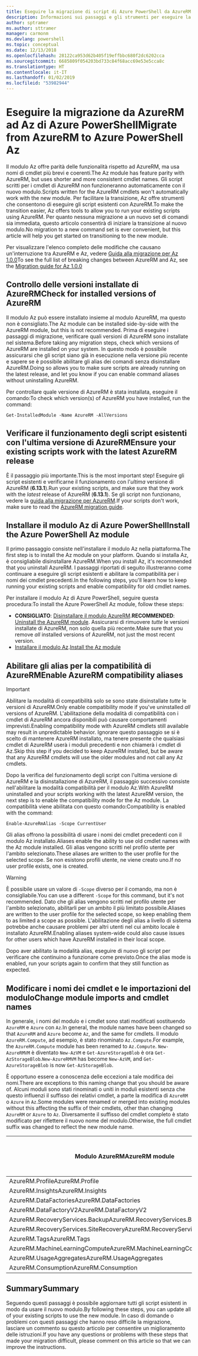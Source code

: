 ```yaml
---
title: Eseguire la migrazione di script di Azure PowerShell da AzureRM ad Az
description: Informazioni sui passaggi e gli strumenti per eseguire la migrazione di script dal modulo AzureRM al nuovo modulo Az.
author: sptramer
ms.author: sttramer
manager: carmonm
ms.devlang: powershell
ms.topic: conceptual
ms.date: 12/13/2018
ms.openlocfilehash: 28122ca953d62b405f19effbbc680f2dc6202cca
ms.sourcegitcommit: 6685809f054203bd733c84f68acc69e53e5cca8c
ms.translationtype: HT
ms.contentlocale: it-IT
ms.lasthandoff: 01/02/2019
ms.locfileid: "53982944"
---
```

# <a name="migrate-from-azurerm-to-azure-powershell-az"></a><span data-ttu-id="1c965-103">Eseguire la migrazione da AzureRM ad Az di Azure PowerShell</span><span class="sxs-lookup"><span data-stu-id="1c965-103">Migrate from AzureRM to Azure PowerShell Az</span></span>

<span data-ttu-id="1c965-104">Il modulo Az offre parità delle funzionalità rispetto ad AzureRM, ma usa nomi di cmdlet più brevi e coerenti.</span><span class="sxs-lookup"><span data-stu-id="1c965-104">The Az module has feature parity with AzureRM, but uses shorter and more consistent cmdlet names.</span></span>
<span data-ttu-id="1c965-105">Gli script scritti per i cmdlet di AzureRM non funzioneranno automaticamente con il nuovo modulo.</span><span class="sxs-lookup"><span data-stu-id="1c965-105">Scripts written for the AzureRM cmdlets won't automatically work with the new module.</span></span> <span data-ttu-id="1c965-106">Per facilitare la transizione, Az offre strumenti che consentono di eseguire gli script esistenti con AzureRM.</span><span class="sxs-lookup"><span data-stu-id="1c965-106">To make the transition easier, Az offers tools to allow you to run your existing scripts using AzureRM.</span></span> <span data-ttu-id="1c965-107">Per quanto nessuna migrazione a un nuovo set di comandi sia immediata, questo articolo consentirà di iniziare la transizione al nuovo modulo.</span><span class="sxs-lookup"><span data-stu-id="1c965-107">No migration to a new command set is ever convenient, but this article will help you get started on transitioning to the new module.</span></span>

<span data-ttu-id="1c965-108">Per visualizzare l'elenco completo delle modifiche che causano un'interruzione tra AzureRM e Az, vedere [Guida alla migrazione per Az 1.0.0](migrate-az-1.0.0.md)</span><span class="sxs-lookup"><span data-stu-id="1c965-108">To see the full list of breaking changes between AzureRM and Az, see the [Migration guide for Az 1.0.0](migrate-az-1.0.0.md)</span></span>

## <a name="check-for-installed-versions-of-azurerm"></a><span data-ttu-id="1c965-109">Controllo delle versioni installate di AzureRM</span><span class="sxs-lookup"><span data-stu-id="1c965-109">Check for installed versions of AzureRM</span></span>

<span data-ttu-id="1c965-110">Il modulo Az può essere installato insieme al modulo AzureRM, ma questo non è consigliato.</span><span class="sxs-lookup"><span data-stu-id="1c965-110">The Az module can be installed side-by-side with the AzureRM module, but this is not recommended.</span></span> <span data-ttu-id="1c965-111">Prima di eseguire i passaggi di migrazione, verificare quali versioni di AzureRM sono installate nel sistema.</span><span class="sxs-lookup"><span data-stu-id="1c965-111">Before taking any migration steps, check which versions of AzureRM are installed on your system.</span></span> <span data-ttu-id="1c965-112">In questo modo è possibile assicurarsi che gli script siano già in esecuzione nella versione più recente e sapere se è possibile abilitare gli alias dei comandi senza disinstallare AzureRM.</span><span class="sxs-lookup"><span data-stu-id="1c965-112">Doing so allows you to make sure scripts are already running on the latest release, and let you know if you can enable command aliases without uninstalling AzureRM.</span></span>

<span data-ttu-id="1c965-113">Per controllare quale versione di AzureRM è stata installata, eseguire il comando:</span><span class="sxs-lookup"><span data-stu-id="1c965-113">To check which version(s) of AzureRM you have installed, run the command:</span></span>

```powershell-interactive
Get-InstalledModule -Name AzureRM -AllVersions
```

## <a name="ensure-your-existing-scripts-work-with-the-latest-azurerm-release"></a><span data-ttu-id="1c965-114">Verificare il funzionamento degli script esistenti con l'ultima versione di AzureRM</span><span class="sxs-lookup"><span data-stu-id="1c965-114">Ensure your existing scripts work with the latest AzureRM release</span></span>

<span data-ttu-id="1c965-115">È il passaggio più importante.</span><span class="sxs-lookup"><span data-stu-id="1c965-115">This is the most important step!</span></span> <span data-ttu-id="1c965-116">Eseguire gli script esistenti e verificarne il funzionamento con l'_ultima_ versione di AzureRM (__6.13.1__).</span><span class="sxs-lookup"><span data-stu-id="1c965-116">Run your existing scripts, and make sure that they work with the _latest_ release of AzureRM (__6.13.1__).</span></span> <span data-ttu-id="1c965-117">Se gli script non funzionano, vedere la [guida alla migrazione per AzureRM](/powershell/azure/azurerm/migration-guide.6.0.0).</span><span class="sxs-lookup"><span data-stu-id="1c965-117">If your scripts don't work, make sure to read the [AzureRM migration guide](/powershell/azure/azurerm/migration-guide.6.0.0).</span></span>

## <a name="install-the-azure-powershell-az-module"></a><span data-ttu-id="1c965-118">Installare il modulo Az di Azure PowerShell</span><span class="sxs-lookup"><span data-stu-id="1c965-118">Install the Azure PowerShell Az module</span></span>

<span data-ttu-id="1c965-119">Il primo passaggio consiste nell'installare il modulo Az nella piattaforma.</span><span class="sxs-lookup"><span data-stu-id="1c965-119">The first step is to install the Az module on your platform.</span></span> <span data-ttu-id="1c965-120">Quando si installa Az, è consigliabile disinstallare AzureRM.</span><span class="sxs-lookup"><span data-stu-id="1c965-120">When you install Az, it's recommended that you uninstall AzureRM.</span></span> <span data-ttu-id="1c965-121">I passaggi riportati di seguito illustreranno come continuare a eseguire gli script esistenti e abilitare la compatibilità per i nomi dei cmdlet precedenti.</span><span class="sxs-lookup"><span data-stu-id="1c965-121">In the following steps, you'll learn how to keep running your existing scripts and enable compatibility for old cmdlet names.</span></span>

<span data-ttu-id="1c965-122">Per installare il modulo Az di Azure PowerShell, seguire questa procedura:</span><span class="sxs-lookup"><span data-stu-id="1c965-122">To install the Azure PowerShell Az module, follow these steps:</span></span>

* <span data-ttu-id="1c965-123">__CONSIGLIATO__: [Disinstallare il modulo AzureRM](/powershell/azure/uninstall-az-ps#uninstall-the-azurerm-module).</span><span class="sxs-lookup"><span data-stu-id="1c965-123">__RECOMMENDED__: [Uninstall the AzureRM module](/powershell/azure/uninstall-az-ps#uninstall-the-azurerm-module).</span></span>
  <span data-ttu-id="1c965-124">Assicurarsi di rimuovere _tutte_ le versioni installate di AzureRM, non solo quella più recente.</span><span class="sxs-lookup"><span data-stu-id="1c965-124">Make sure that you remove _all_ installed versions of AzureRM, not just the most recent version.</span></span>
* <span data-ttu-id="1c965-125">[Installare il modulo Az](install-az-ps.md).</span><span class="sxs-lookup"><span data-stu-id="1c965-125">[Install the Az module](install-az-ps.md)</span></span>

## <a name="a-namealiasesenable-azurerm-compatibility-aliases"></a><span data-ttu-id="1c965-126"><a name="aliases"/>Abilitare gli alias per la compatibilità di AzureRM</span><span class="sxs-lookup"><span data-stu-id="1c965-126"><a name="aliases"/>Enable AzureRM compatibility aliases</span></span> 

> [!IMPORTANT]
>
> <span data-ttu-id="1c965-127">Abilitare la modalità di compatibilità solo se sono state disinstallate _tutte_ le versioni di AzureRM.</span><span class="sxs-lookup"><span data-stu-id="1c965-127">Only enable compatibility mode if you've uninstalled _all_ versions of AzureRM.</span></span> <span data-ttu-id="1c965-128">L'abilitazione della modalità di compatibilità con i cmdlet di AzureRM ancora disponibili può causare comportamenti imprevisti.</span><span class="sxs-lookup"><span data-stu-id="1c965-128">Enabling compatibility mode with AzureRM cmdlets still available may result in unpredictable behavior.</span></span> <span data-ttu-id="1c965-129">Ignorare questo passaggio se si è scelto di mantenere AzureRM installato, ma tenere presente che qualsiasi cmdlet di AzureRM userà i moduli precedenti e non chiamerà i cmdlet di Az.</span><span class="sxs-lookup"><span data-stu-id="1c965-129">Skip this step if you decided to keep AzureRM installed, but be aware that any AzureRM cmdlets will use the older modules and not call any Az cmdlets.</span></span>

<span data-ttu-id="1c965-130">Dopo la verifica del funzionamento degli script con l'ultima versione di AzureRM e la disinstallazione di AzureRM, il passaggio successivo consiste nell'abilitare la modalità compatibilità per il modulo Az.</span><span class="sxs-lookup"><span data-stu-id="1c965-130">With AzureRM uninstalled and your scripts working with the latest AzureRM version, the next step is to enable the compatibility mode for the Az module.</span></span> <span data-ttu-id="1c965-131">La compatibilità viene abilitata con questo comando:</span><span class="sxs-lookup"><span data-stu-id="1c965-131">Compatibility is enabled with the command:</span></span>

```powershell-interactive
Enable-AzureRmAlias -Scope CurrentUser
```

<span data-ttu-id="1c965-132">Gli alias offrono la possibilità di usare i nomi dei cmdlet precedenti con il modulo Az installato.</span><span class="sxs-lookup"><span data-stu-id="1c965-132">Aliases enable the ability to use old cmdlet names with the Az module installed.</span></span> <span data-ttu-id="1c965-133">Gli alias vengono scritti nel profilo utente per l'ambito selezionato.</span><span class="sxs-lookup"><span data-stu-id="1c965-133">These aliases are written to the user profile for the selected scope.</span></span> <span data-ttu-id="1c965-134">Se non esistono profili utente, ne viene creato uno.</span><span class="sxs-lookup"><span data-stu-id="1c965-134">If no user profile exists, one is created.</span></span>

> [!WARNING]
>
> <span data-ttu-id="1c965-135">È possibile usare un valore di `-Scope` diverso per il comando, ma non è consigliabile.</span><span class="sxs-lookup"><span data-stu-id="1c965-135">You can use a different `-Scope` for this command, but it's not recommended.</span></span> <span data-ttu-id="1c965-136">Dato che gli alias vengono scritti nel profilo utente per l'ambito selezionato, abilitarli per un ambito il più limitato possibile.</span><span class="sxs-lookup"><span data-stu-id="1c965-136">Aliases are written to the user profile for the selected scope, so keep enabling them to as limited a scope as possible.</span></span> <span data-ttu-id="1c965-137">L'abilitazione degli alias a livello di sistema potrebbe anche causare problemi per altri utenti nel cui ambito locale è installato AzureRM.</span><span class="sxs-lookup"><span data-stu-id="1c965-137">Enabling aliases system-wide could also cause issues for other users which have AzureRM installed in their local scope.</span></span>

<span data-ttu-id="1c965-138">Dopo aver abilitato la modalità alias, eseguire di nuovo gli script per verificare che continuino a funzionare come previsto.</span><span class="sxs-lookup"><span data-stu-id="1c965-138">Once the alias mode is enabled, run your scripts again to confirm that they still function as expected.</span></span> 

## <a name="change-module-imports-and-cmdlet-names"></a><span data-ttu-id="1c965-139">Modificare i nomi dei cmdlet e le importazioni del modulo</span><span class="sxs-lookup"><span data-stu-id="1c965-139">Change module imports and cmdlet names</span></span>

<span data-ttu-id="1c965-140">In generale, i nomi del modulo e i cmdlet sono stati modificati sostituendo `AzureRM` e `Azure` con `Az`.</span><span class="sxs-lookup"><span data-stu-id="1c965-140">In general, the module names have been changed so that `AzureRM` and `Azure` become `Az`, and the same for cmdlets.</span></span>
<span data-ttu-id="1c965-141">Il modulo `AzureRM.Compute`, ad esempio, è stato rinominato `Az.Compute`.</span><span class="sxs-lookup"><span data-stu-id="1c965-141">For example, the `AzureRM.Compute` module has been renamed to `Az.Compute`.</span></span> <span data-ttu-id="1c965-142">`New-AzureRMVM` è diventato `New-AzVM` e `Get-AzureStorageBlob` è ora `Get-AzStorageBlob`.</span><span class="sxs-lookup"><span data-stu-id="1c965-142">`New-AzureRMVM` has become `New-AzVM`, and `Get-AzureStorageBlob` is now `Get-AzStorageBlob`.</span></span>

<span data-ttu-id="1c965-143">È opportuno essere a conoscenza delle eccezioni a tale modifica dei nomi.</span><span class="sxs-lookup"><span data-stu-id="1c965-143">There are exceptions to this naming change that you should be aware of.</span></span> <span data-ttu-id="1c965-144">Alcuni moduli sono stati rinominati o uniti in moduli esistenti senza che questo influenzi il suffisso dei relativi cmdlet, a parte la modifica di `AzureRM` o `Azure` in `Az`.</span><span class="sxs-lookup"><span data-stu-id="1c965-144">Some modules were renamed or merged into existing modules without this affecting the suffix of their cmdlets, other than changing `AzureRM` or `Azure` to `Az`.</span></span> <span data-ttu-id="1c965-145">Diversamente il suffisso del cmdlet completo è stato modificato per riflettere il nuovo nome del modulo.</span><span class="sxs-lookup"><span data-stu-id="1c965-145">Otherwise, the full cmdlet suffix was changed to reflect the new module name.</span></span>

| <span data-ttu-id="1c965-146">Modulo AzureRM</span><span class="sxs-lookup"><span data-stu-id="1c965-146">AzureRM module</span></span> | <span data-ttu-id="1c965-147">Modulo Az</span><span class="sxs-lookup"><span data-stu-id="1c965-147">Az module</span></span> | <span data-ttu-id="1c965-148">Modifica del suffisso del cmdlet</span><span class="sxs-lookup"><span data-stu-id="1c965-148">Cmdlet suffix changed?</span></span> |
|----------------|-----------|------------------------|
| <span data-ttu-id="1c965-149">AzureRM.Profile</span><span class="sxs-lookup"><span data-stu-id="1c965-149">AzureRM.Profile</span></span> | <span data-ttu-id="1c965-150">Az.Accounts</span><span class="sxs-lookup"><span data-stu-id="1c965-150">Az.Accounts</span></span> | <span data-ttu-id="1c965-151">Yes</span><span class="sxs-lookup"><span data-stu-id="1c965-151">Yes</span></span> |
| <span data-ttu-id="1c965-152">AzureRM.Insights</span><span class="sxs-lookup"><span data-stu-id="1c965-152">AzureRM.Insights</span></span> | <span data-ttu-id="1c965-153">Az.Monitor</span><span class="sxs-lookup"><span data-stu-id="1c965-153">Az.Monitor</span></span> | <span data-ttu-id="1c965-154">Yes</span><span class="sxs-lookup"><span data-stu-id="1c965-154">Yes</span></span> |
| <span data-ttu-id="1c965-155">AzureRM.DataFactories</span><span class="sxs-lookup"><span data-stu-id="1c965-155">AzureRM.DataFactories</span></span> | <span data-ttu-id="1c965-156">Az.DataFactory</span><span class="sxs-lookup"><span data-stu-id="1c965-156">Az.DataFactory</span></span> | <span data-ttu-id="1c965-157">Yes</span><span class="sxs-lookup"><span data-stu-id="1c965-157">Yes</span></span> |
| <span data-ttu-id="1c965-158">AzureRM.DataFactoryV2</span><span class="sxs-lookup"><span data-stu-id="1c965-158">AzureRM.DataFactoryV2</span></span> | <span data-ttu-id="1c965-159">Az.DataFactory</span><span class="sxs-lookup"><span data-stu-id="1c965-159">Az.DataFactory</span></span> | <span data-ttu-id="1c965-160">Yes</span><span class="sxs-lookup"><span data-stu-id="1c965-160">Yes</span></span> |
| <span data-ttu-id="1c965-161">AzureRM.RecoveryServices.Backup</span><span class="sxs-lookup"><span data-stu-id="1c965-161">AzureRM.RecoveryServices.Backup</span></span> | <span data-ttu-id="1c965-162">Az.RecoveryServices</span><span class="sxs-lookup"><span data-stu-id="1c965-162">Az.RecoveryServices</span></span> | <span data-ttu-id="1c965-163">No </span><span class="sxs-lookup"><span data-stu-id="1c965-163">No</span></span> |
| <span data-ttu-id="1c965-164">AzureRM.RecoveryServices.SiteRecovery</span><span class="sxs-lookup"><span data-stu-id="1c965-164">AzureRM.RecoveryServices.SiteRecovery</span></span> | <span data-ttu-id="1c965-165">Az.RecoveryServices</span><span class="sxs-lookup"><span data-stu-id="1c965-165">Az.RecoveryServices</span></span> | <span data-ttu-id="1c965-166">No </span><span class="sxs-lookup"><span data-stu-id="1c965-166">No</span></span> |
| <span data-ttu-id="1c965-167">AzureRM.Tags</span><span class="sxs-lookup"><span data-stu-id="1c965-167">AzureRM.Tags</span></span> | <span data-ttu-id="1c965-168">Az.Resources</span><span class="sxs-lookup"><span data-stu-id="1c965-168">Az.Resources</span></span> | <span data-ttu-id="1c965-169">No </span><span class="sxs-lookup"><span data-stu-id="1c965-169">No</span></span> |
| <span data-ttu-id="1c965-170">AzureRM.MachineLearningCompute</span><span class="sxs-lookup"><span data-stu-id="1c965-170">AzureRM.MachineLearningCompute</span></span> | <span data-ttu-id="1c965-171">Az.MachineLearning</span><span class="sxs-lookup"><span data-stu-id="1c965-171">Az.MachineLearning</span></span> | <span data-ttu-id="1c965-172">No </span><span class="sxs-lookup"><span data-stu-id="1c965-172">No</span></span> |
| <span data-ttu-id="1c965-173">AzureRM.UsageAggregates</span><span class="sxs-lookup"><span data-stu-id="1c965-173">AzureRM.UsageAggregates</span></span> | <span data-ttu-id="1c965-174">Az.Billing</span><span class="sxs-lookup"><span data-stu-id="1c965-174">Az.Billing</span></span> | <span data-ttu-id="1c965-175">No </span><span class="sxs-lookup"><span data-stu-id="1c965-175">No</span></span> |
| <span data-ttu-id="1c965-176">AzureRM.Consumption</span><span class="sxs-lookup"><span data-stu-id="1c965-176">AzureRM.Consumption</span></span> | <span data-ttu-id="1c965-177">Az.Billing</span><span class="sxs-lookup"><span data-stu-id="1c965-177">Az.Billing</span></span> | <span data-ttu-id="1c965-178">No </span><span class="sxs-lookup"><span data-stu-id="1c965-178">No</span></span> |

## <a name="summary"></a><span data-ttu-id="1c965-179">Summary</span><span class="sxs-lookup"><span data-stu-id="1c965-179">Summary</span></span>

<span data-ttu-id="1c965-180">Seguendo questi passaggi è possibile aggiornare tutti gli script esistenti in modo da usare il nuovo modulo.</span><span class="sxs-lookup"><span data-stu-id="1c965-180">By following these steps, you can update all of your existing scripts to use the new module.</span></span> <span data-ttu-id="1c965-181">In caso di domande o problemi con questi passaggi che hanno reso difficile la migrazione, lasciare un commento su questo articolo per consentire un miglioramento delle istruzioni.</span><span class="sxs-lookup"><span data-stu-id="1c965-181">If you have any questions or problems with these steps that made your migration difficult, please comment on this article so that we can improve the instructions.</span></span>
